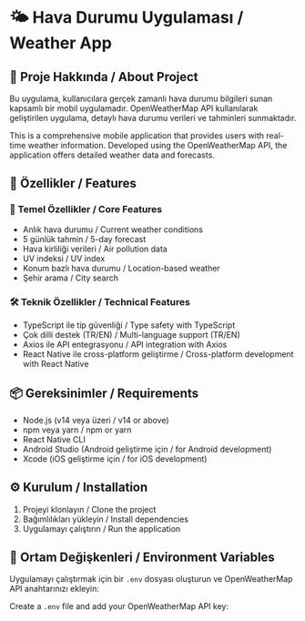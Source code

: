 # 🌤️ Hava Durumu Uygulaması / Weather App

## 📱 Proje Hakkında / About Project

Bu uygulama, kullanıcılara gerçek zamanlı hava durumu bilgileri sunan kapsamlı bir mobil uygulamadır. OpenWeatherMap API kullanılarak geliştirilen uygulama, detaylı hava durumu verileri ve tahminleri sunmaktadır.

This is a comprehensive mobile application that provides users with real-time weather information. Developed using the OpenWeatherMap API, the application offers detailed weather data and forecasts.

## 🚀 Özellikler / Features

### 📱 Temel Özellikler / Core Features
- Anlık hava durumu / Current weather conditions
- 5 günlük tahmin / 5-day forecast
- Hava kirliliği verileri / Air pollution data
- UV indeksi / UV index
- Konum bazlı hava durumu / Location-based weather
- Şehir arama / City search

### 🛠️ Teknik Özellikler / Technical Features
- TypeScript ile tip güvenliği / Type safety with TypeScript
- Çok dilli destek (TR/EN) / Multi-language support (TR/EN)
- Axios ile API entegrasyonu / API integration with Axios
- React Native ile cross-platform geliştirme / Cross-platform development with React Native

## 📦 Gereksinimler / Requirements

- Node.js (v14 veya üzeri / v14 or above)
- npm veya yarn / npm or yarn
- React Native CLI
- Android Studio (Android geliştirme için / for Android development)
- Xcode (iOS geliştirme için / for iOS development)

## ⚙️ Kurulum / Installation

1. Projeyi klonlayın / Clone the project
2. Bağımlılıkları yükleyin / Install dependencies
3. Uygulamayı çalıştırın / Run the application

## 🔑 Ortam Değişkenleri / Environment Variables

Uygulamayı çalıştırmak için bir `.env` dosyası oluşturun ve OpenWeatherMap API anahtarınızı ekleyin:

Create a `.env` file and add your OpenWeatherMap API key:
